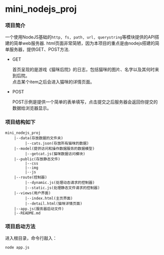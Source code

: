 # mini_nodejs_proj

### 项目简介

一个使用NodeJS基础的`http, fs, path, url, querystring`等模块提供的API搭建的简单web服务器.
html页面非常简陋，因为本项目的重点是由nodejs搭建的简单服务器，提供GET、POST方法.

- GET

  首页呈现的是游戏《猫咪后院》的日志，包括猫咪的图片、名字以及其何时来到后院。  
点击某个item之后会进入猫咪的详情页面。  

- POST

  POST示例是提供一个简单的表单填写，点击提交之后服务器会返回你提交的数据给浏览器显示。



### 项目结构如下
```
mini_nodejs_proj
    |--data(存放数据的文件夹)
         |--cats.json(存放所有猫咪的数据)
    |--model(提供访问和操作数据服务的数据模型)
         |--getcat.js(猫咪数据访问模块)
    |--public(存放静态文件)
         |--css
         |--img
         |--js
    |--route(控制器)
         |--dynamic.js(处理动态请求的控制器)
         |--static.js(处理静态文件请求的控制器)
    |--views(用户界面)
         |--index.html(主页界面)
         |--detail.html(猫咪详情页面)
    |--app.js(服务器启动文件)
    |--README.md
```

### 项目启动方法
进入根目录，命令行敲入：
```
node app.js
```
